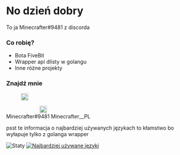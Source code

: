 # No dzień dobry
To ja Minecrafter#9481 z discorda

### Co robię?
- Bota FiveBit<br>
- Wrapper api dlisty w golangu
- Inne różne projekty

### Znajdź mnie

<img src="https://cdn.iconscout.com/icon/free/png-512/discord-3-569463.png" width="20" height="20" style="margin-left:40px;"><p>          </p><img src="https://cdn2.iconfinder.com/data/icons/metro-uinvert-dock/256/Twitter_NEW.png" width="20" height="20" style="margin-left:90px;"> <br>
Minecrafter#9481 Minecrafter__PL

psst te informacja o najbardziej używanych językach to kłamstwo bo wyłapuje tylko z golanga wrapper

![Staty](https://github-readme-stats.vercel.app/api?username=Minecrafterr&show_icons=true&theme=tokyonight)
[![Najbardziej używane języki](https://github-readme-stats.vercel.app/api/top-langs/?username=Minecrafterr)](https://github.com/minecrafterr/github-readme-stats)
